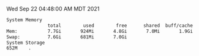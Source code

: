 Wed Sep 22 04:48:00 AM MDT 2021
```bash
System Memory
               total        used        free      shared  buff/cache   available
Mem:           7.7Gi       924Mi       4.8Gi       7.0Mi       1.9Gi       6.4Gi
Swap:          7.6Gi       681Mi       7.0Gi
System Storage
652M	.
```
```bash
